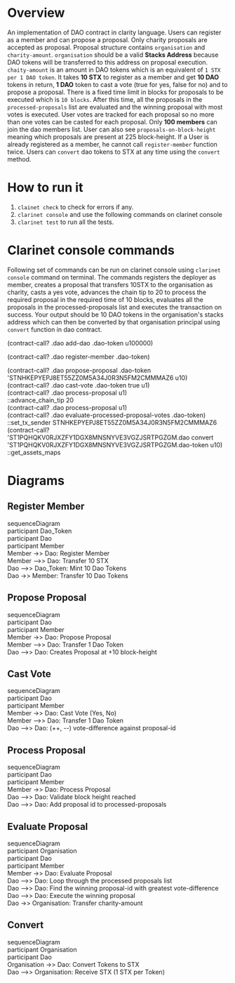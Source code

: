 # Overview

An implementation of DAO contract in clarity language.
Users can register as a member and can propose a proposal.
Only charity proposals are accepted as proposal.
Proposal structure contains `organisation` and `charity-amount`. `organisation` should be a valid **Stacks Address** because DAO tokens will be transferred to this address on proposal execution. `chaity-amount` is an amount in DAO tokens which is an equivalent of `1 STX per 1 DAO token`.
It takes **10 STX** to register as a member and get **10 DAO** tokens in return, **1 DAO** token to cast a vote (true for yes, false for no) and to propose a proposal.
There is a fixed time limit in blocks for proposals to be executed which is `10 blocks`. After this time, all the proposals in the `processed-proposals` list are evaluated and the winning proposal with most votes is executed.
User votes are tracked for each proposal so no more than one votes can be casted for each proposal.
Only **100 members** can join the dao members list.
User can also see `proposals-on-block-height` meaning which proposals are present at 225 block-height.
If a User is already registered as a member, he cannot call `register-member` function twice.
Users can `convert` dao tokens to STX at any time using the `convert` method.

# How to run it

1. `clainet check` to check for errors if any.
2. `clarinet console` and use the following commands on clarinet console
3. `clarinet test` to run all the tests.

# Clarinet console commands

Following set of commands can be run on clarinet console using `clarinet console` command on terminal. The commands registers the deployer as member, creates a proposal that transfers 10STX to the organisation as charity, casts a yes vote, advances the chain tip to 20 to process the required proposal in the required time of 10 blocks, evaluates all the proposals in the processed-proposals list and executes the transaction on success. Your output should be 10 DAO tokens in the organisation's stacks address which can then be converted by that organisation principal using `convert` function in dao contract.

(contract-call? .dao add-dao .dao-token u100000)<br />

(contract-call? .dao register-member .dao-token)<br />

(contract-call? .dao propose-proposal .dao-token 'STNHKEPYEPJ8ET55ZZ0M5A34J0R3N5FM2CMMMAZ6 u10)<br />
(contract-call? .dao cast-vote .dao-token true u1)<br />
(contract-call? .dao process-proposal u1)<br />
::advance_chain_tip 20<br />
(contract-call? .dao process-proposal u1)<br />
(contract-call? .dao evaluate-processed-proposal-votes .dao-token)<br />
::set_tx_sender STNHKEPYEPJ8ET55ZZ0M5A34J0R3N5FM2CMMMAZ6<br />
(contract-call? 'ST1PQHQKV0RJXZFY1DGX8MNSNYVE3VGZJSRTPGZGM.dao convert 'ST1PQHQKV0RJXZFY1DGX8MNSNYVE3VGZJSRTPGZGM.dao-token u10)<br />
::get_assets_maps<br />

# Diagrams

## Register Member

sequenceDiagram<br />
participant Dao_Token<br />
participant Dao<br />
participant Member<br />
Member ->> Dao: Register Member<br />
Member -->> Dao: Transfer 10 STX<br />
Dao -->> Dao_Token: Mint 10 Dao Tokens<br />
Dao ->> Member: Transfer 10 Dao Tokens<br />

## Propose Proposal

sequenceDiagram<br />
participant Dao<br />
participant Member<br />
Member ->> Dao: Propose Proposal<br />
Member -->> Dao: Transfer 1 Dao Token<br />
Dao -->> Dao: Creates Proposal at +10 block-height<br />

## Cast Vote

sequenceDiagram<br />
participant Dao<br />
participant Member<br />
Member ->> Dao: Cast Vote (Yes, No)<br />
Member -->> Dao: Transfer 1 Dao Token<br />
Dao -->> Dao: (++, --) vote-difference against proposal-id<br />

## Process Proposal

sequenceDiagram<br />
participant Dao<br />
participant Member<br />
Member ->> Dao: Process Proposal<br />
Dao -->> Dao: Validate block height reached<br />
Dao -->> Dao: Add proposal id to processed-proposals<br />

## Evaluate Proposal

sequenceDiagram<br />
participant Organisation<br />
participant Dao<br />
participant Member<br />
Member ->> Dao: Evaluate Proposal<br />
Dao -->> Dao: Loop through the processed proposals list<br />
Dao -->> Dao: Find the winning proposal-id with greatest vote-difference<br />
Dao -->> Dao: Execute the winning proposal<br />
Dao ->> Organisation: Transfer charity-amount<br />

## Convert

sequenceDiagram<br />
participant Organisation<br />
participant Dao<br />
Organisation ->> Dao: Convert Tokens to STX<br />
Dao -->> Organisation: Receive STX (1 STX per Token)<br />
